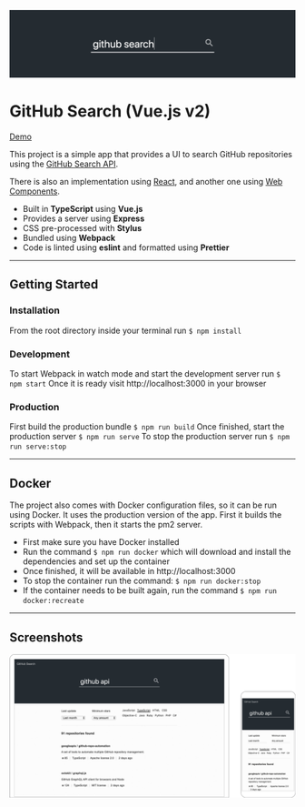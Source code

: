 ![Banner Image](docs/banner.png)

# GitHub Search (Vue.js v2)

[Demo](https://garciaalvaro.github.io/github-search-vue-v2)

This project is a simple app that provides a UI to search GitHub repositories using the [GitHub Search API](https://developer.github.com/v3/search).

There is also an implementation using [React](https://github.com/garciaalvaro/github-search-react), and another one using [Web Components](https://github.com/garciaalvaro/github-search).

- Built in **TypeScript** using **Vue.js**
- Provides a server using **Express**
- CSS pre-processed with **Stylus**
- Bundled using **Webpack**
- Code is linted using **eslint** and formatted using **Prettier**

---

## Getting Started

### Installation

From the root directory inside your terminal run `$ npm install`

### Development

To start Webpack in watch mode and start the development server run `$ npm start`
Once it is ready visit http://localhost:3000 in your browser

### Production

First build the production bundle `$ npm run build`
Once finished, start the production server `$ npm run serve`
To stop the production server run `$ npm run serve:stop`

---

## Docker

The project also comes with Docker configuration files, so it can be run using Docker. It uses the production version of the app. First it builds the scripts with Webpack, then it starts the pm2 server.

- First make sure you have Docker installed
- Run the command `$ npm run docker` which will download and install the dependencies and set up the container
- Once finished, it will be available in http://localhost:3000
- To stop the container run the command: `$ npm run docker:stop`
- If the container needs to be built again, run the command `$ npm run docker:recreate`

---

## Screenshots

![Screenshot Image](docs/screenshot.png)
